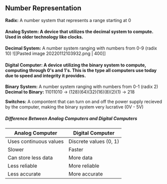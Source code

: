 ## Number Representation

**Radix:** A number system that represents a range starting at 0


#### Analog System: A device that utilizes the decimal system to compute. Used in older technology like clocks.
**Decimal System:** A number system ranging with numbers from 0-9 (radix 10)
![[Pasted image 20220112103932.png | 400]]


#### Digital Computer: A device utilizing the binary system to compute, computing through 0's and 1's. This is the type all computers use today due to speed and integrity it provides.
**Binary System:** A number system ranging with numbers from 0-1 (radix 2)
**Decimal to Binary:** 
11011010 -> (128)(64)(32)(16)(8)(2)(1) -> 218

**Switches:** A compontent that can turn on and off the power supply recieved by the computer, making the binary system very lucrative (0V - 5V)



##### Difference Between Analog Computers and Digital Computers
| Analog Computer | Digital Computer | 
| --------------- | ---------------- |
Uses continuous values | Discrete values (0, 1)| 
Slower	| Faster
Can store less data | More data
Less reliable | More reliable
Less accurate | More accurate



